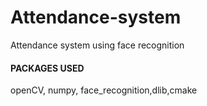 # Attendance-system
Attendance system using face recognition
####  PACKAGES USED ####
openCV,  numpy,  face_recognition,dlib,cmake
